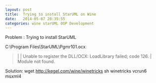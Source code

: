 ```yaml
---
layout: post
title:  Trying to install StarUML on Wine
date:   2014-05-07 20:35:55
categories: wine starUML OOP Development
---
```


Problem :
Trying to install StarUML


C:\Program Files\StarUML\Pgmr101.ocx
> |
> | Unable to register the DLL/OCX: LoadLibrary failed; code 126.
> | Module not found.



Solution:
wget http://kegel.com/wine/winetricks
sh winetricks vcrun6 msxml4







